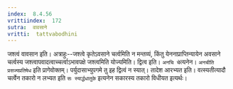 ```yaml
---
index:  8.4.56
vrittiindex:  172
sutra:  वावसाने
vritti:  tattvabodhini 
---
```


जश्त्वं वावसान इति। अत्राहुः--जश्त्वे कृतेऽवसाने चर्त्वमिति न मन्तव्यं, किंतु येननाप्राप्तिन्यायेन अवसाने चर्त्वस्य जश्त्वापवादत्वाच्चर्त्वाऽभावपक्षे जश्त्वमिति योज्यमिति। द्वित्व इति। `अनचि चे`त्यनेन। `अनचीति प्रसज्यप्रतिषेध` इति प्रागेवोक्तम्। पर्युदासाभ्युपगमे तु इह द्वित्वं न स्यात्। तादेश आरभ्यत इति। वत्स्यतीत्यादौ चर्त्वेन तकारो न लभ्यत इति `सः स्यार्द्धधातुके` इत्यनेन सकारस्य तकारो विधीयत इत्यर्थः।

